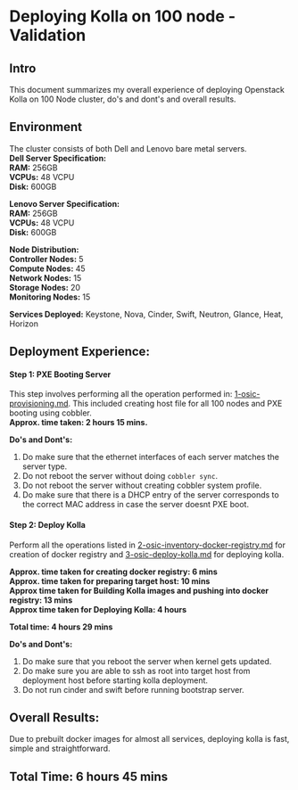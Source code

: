 Deploying Kolla on 100 node - Validation
========================================
Intro
------

This document summarizes my overall experience of deploying Openstack Kolla on 100 Node cluster, do's and dont's and overall results.

Environment
-----------

The cluster consists of both Dell and Lenovo bare metal servers. <br />
__Dell Server Specification:__ <br />
__RAM:__ 256GB <br />
__VCPUs:__ 48 VCPU <br />
__Disk:__ 600GB <br />

__Lenovo Server Specification:__ <br />
__RAM:__ 256GB <br />
__VCPUs:__ 48 VCPU <br />
__Disk:__ 600GB <br />

__Node Distribution:__ <br />
__Controller Nodes:__ 5 <br />
__Compute Nodes:__ 45 <br />
__Network Nodes:__ 15 <br />
__Storage Nodes:__ 20 <br />
__Monitoring Nodes:__ 15 <br />

__Services Deployed:__
Keystone, Nova, Cinder, Swift, Neutron, Glance, Heat, Horizon

Deployment Experience:
----------------------

#### Step 1: PXE Booting Server<br />
This step involves performing all the operation performed in:
[1-osic-provisioning.md](https://github.com/osic/ref-impl-kolla/blob/master/documents/1-osic-provisioning.md). This included creating host file for all 100 nodes and PXE booting using cobbler. <br />
__Approx. time taken: 2 hours 15 mins.__ 

__Do's and Dont's:__ <br />
1. Do make sure that the ethernet interfaces of each server matches the server type. <br />
2. Do not reboot the server without doing `cobbler sync`. <br />
3. Do not reboot the server without creating cobbler system profile.<br />
4. Do make sure that there is a DHCP entry of the server corresponds to the correct MAC address in case the server doesnt PXE boot.<br />

#### Step 2: Deploy Kolla<br />
Perform all the operations listed in [2-osic-inventory-docker-registry.md](https://github.com/osic/ref-impl-kolla/blob/master/documents/2-osic-inventory-docker-registry.md) for creation of docker registry and [3-osic-deploy-kolla.md](https://github.com/osic/ref-impl-kolla/blob/master/documents/3-osic-deploy-kolla.md) for deploying kolla.<br />

__Approx. time taken for creating docker registry:  6 mins__<br />
__Approx. time taken for preparing target host: 10 mins__<br />
__Approx time taken for Building Kolla images and pushing into docker registry: 13 mins__<br />
__Approx time taken for Deploying Kolla: 4 hours__ <br />

__Total time: 4 hours 29 mins__<br />

__Do's and Dont's:__<br />
1. Do make sure that you reboot the server when kernel gets updated.<br />
2. Do make sure you are able to ssh as root into target host from deployment host before starting kolla deployment.<br />
3. Do not run cinder and swift before running bootstrap server.<br />


Overall Results:
----------------
Due to prebuilt docker images for almost all services, deploying kolla is fast, simple and straightforward.

Total Time: 6 hours 45 mins
---------------------------
